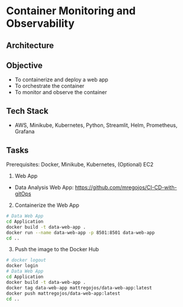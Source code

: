 # Container Monitoring and Observability

## Architecture

## Objective
* To containerize and deploy a web app
* To orchestrate the container
* To monitor and observe the container

## Tech Stack
* AWS, Minikube, Kubernetes, Python, Streamlit, Helm, Prometheus, Grafana

## Tasks
Prerequisites: Docker, Minikube, Kubernetes, (Optional) EC2

1. Web App
  * Data Analysis Web App: https://github.com/mregojos/CI-CD-with-gitOps

2. Containerize the Web App
```sh
# Data Web App
cd Application
docker build -t data-web-app .
docker run --name data-web-app -p 8501:8501 data-web-app
cd ..
```

3. Push the image to the Docker Hub
```sh
# docker logout
docker login 
# Data Web App
cd Application
docker build -t data-web-app .
docker tag data-web-app mattregojos/data-web-app:latest
docker push mattregojos/data-web-app:latest
cd ..
```

